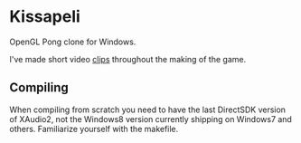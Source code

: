 # Kissapeli
OpenGL Pong clone for Windows.

I've made short video [clips](http://www.youtube.com/playlist?list=PLmhCznL0nyhnzxuCDe5kqdWxupllLhl9G) throughout the making of the game.

## Compiling
When compiling from scratch you need to have the last DirectSDK version of XAudio2, not the Windows8 version currently shipping on Windows7 and others. Familiarize yourself with the makefile.
